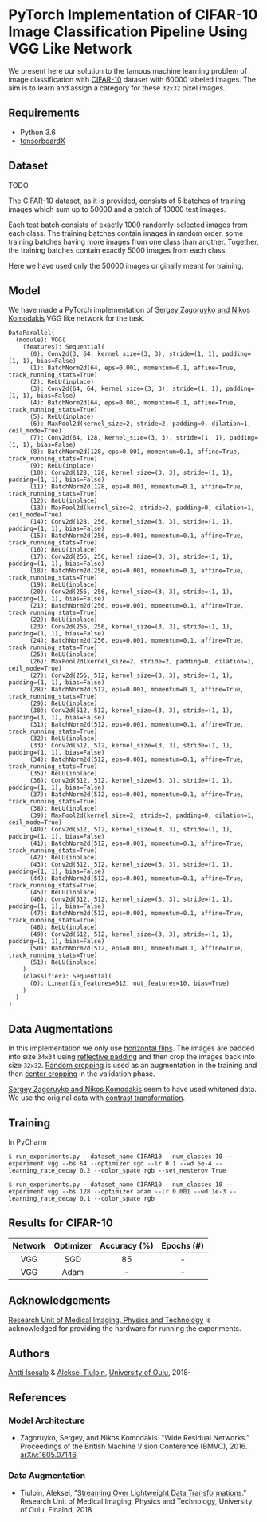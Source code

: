 # PyTorch Implementation of CIFAR-10 Image Classification Pipeline Using VGG Like Network

We present here our solution to the famous machine learning problem of image classification with [CIFAR-10](https://www.cs.toronto.edu/~kriz/cifar.html) dataset with 60000 labeled images. The aim is to learn and assign a category for these `32x32` pixel images.


## Requirements

* Python 3.6
* [tensorboardX](https://tensorboardx.readthedocs.io/en/latest/index.html)


## Dataset

TODO

The CIFAR-10 dataset, as it is provided, consists of 5 batches of training images which sum up to 50000 and a batch of 10000 test images.

Each test batch consists of exactly 1000 randomly-selected images from each class. The training batches contain images in random order, some training batches having more images from one class than another. Together, the training batches contain exactly 5000 images from each class.

Here we have used only the 50000 images originally meant for training.


## Model

We have made a PyTorch implementation of [Sergey Zagoruyko and Nikos Komodakis](https://github.com/szagoruyko/wide-residual-networks) VGG like network for the task.

```
DataParallel(
  (module): VGG(
    (features): Sequential(
      (0): Conv2d(3, 64, kernel_size=(3, 3), stride=(1, 1), padding=(1, 1), bias=False)
      (1): BatchNorm2d(64, eps=0.001, momentum=0.1, affine=True, track_running_stats=True)
      (2): ReLU(inplace)
      (3): Conv2d(64, 64, kernel_size=(3, 3), stride=(1, 1), padding=(1, 1), bias=False)
      (4): BatchNorm2d(64, eps=0.001, momentum=0.1, affine=True, track_running_stats=True)
      (5): ReLU(inplace)
      (6): MaxPool2d(kernel_size=2, stride=2, padding=0, dilation=1, ceil_mode=True)
      (7): Conv2d(64, 128, kernel_size=(3, 3), stride=(1, 1), padding=(1, 1), bias=False)
      (8): BatchNorm2d(128, eps=0.001, momentum=0.1, affine=True, track_running_stats=True)
      (9): ReLU(inplace)
      (10): Conv2d(128, 128, kernel_size=(3, 3), stride=(1, 1), padding=(1, 1), bias=False)
      (11): BatchNorm2d(128, eps=0.001, momentum=0.1, affine=True, track_running_stats=True)
      (12): ReLU(inplace)
      (13): MaxPool2d(kernel_size=2, stride=2, padding=0, dilation=1, ceil_mode=True)
      (14): Conv2d(128, 256, kernel_size=(3, 3), stride=(1, 1), padding=(1, 1), bias=False)
      (15): BatchNorm2d(256, eps=0.001, momentum=0.1, affine=True, track_running_stats=True)
      (16): ReLU(inplace)
      (17): Conv2d(256, 256, kernel_size=(3, 3), stride=(1, 1), padding=(1, 1), bias=False)
      (18): BatchNorm2d(256, eps=0.001, momentum=0.1, affine=True, track_running_stats=True)
      (19): ReLU(inplace)
      (20): Conv2d(256, 256, kernel_size=(3, 3), stride=(1, 1), padding=(1, 1), bias=False)
      (21): BatchNorm2d(256, eps=0.001, momentum=0.1, affine=True, track_running_stats=True)
      (22): ReLU(inplace)
      (23): Conv2d(256, 256, kernel_size=(3, 3), stride=(1, 1), padding=(1, 1), bias=False)
      (24): BatchNorm2d(256, eps=0.001, momentum=0.1, affine=True, track_running_stats=True)
      (25): ReLU(inplace)
      (26): MaxPool2d(kernel_size=2, stride=2, padding=0, dilation=1, ceil_mode=True)
      (27): Conv2d(256, 512, kernel_size=(3, 3), stride=(1, 1), padding=(1, 1), bias=False)
      (28): BatchNorm2d(512, eps=0.001, momentum=0.1, affine=True, track_running_stats=True)
      (29): ReLU(inplace)
      (30): Conv2d(512, 512, kernel_size=(3, 3), stride=(1, 1), padding=(1, 1), bias=False)
      (31): BatchNorm2d(512, eps=0.001, momentum=0.1, affine=True, track_running_stats=True)
      (32): ReLU(inplace)
      (33): Conv2d(512, 512, kernel_size=(3, 3), stride=(1, 1), padding=(1, 1), bias=False)
      (34): BatchNorm2d(512, eps=0.001, momentum=0.1, affine=True, track_running_stats=True)
      (35): ReLU(inplace)
      (36): Conv2d(512, 512, kernel_size=(3, 3), stride=(1, 1), padding=(1, 1), bias=False)
      (37): BatchNorm2d(512, eps=0.001, momentum=0.1, affine=True, track_running_stats=True)
      (38): ReLU(inplace)
      (39): MaxPool2d(kernel_size=2, stride=2, padding=0, dilation=1, ceil_mode=True)
      (40): Conv2d(512, 512, kernel_size=(3, 3), stride=(1, 1), padding=(1, 1), bias=False)
      (41): BatchNorm2d(512, eps=0.001, momentum=0.1, affine=True, track_running_stats=True)
      (42): ReLU(inplace)
      (43): Conv2d(512, 512, kernel_size=(3, 3), stride=(1, 1), padding=(1, 1), bias=False)
      (44): BatchNorm2d(512, eps=0.001, momentum=0.1, affine=True, track_running_stats=True)
      (45): ReLU(inplace)
      (46): Conv2d(512, 512, kernel_size=(3, 3), stride=(1, 1), padding=(1, 1), bias=False)
      (47): BatchNorm2d(512, eps=0.001, momentum=0.1, affine=True, track_running_stats=True)
      (48): ReLU(inplace)
      (49): Conv2d(512, 512, kernel_size=(3, 3), stride=(1, 1), padding=(1, 1), bias=False)
      (50): BatchNorm2d(512, eps=0.001, momentum=0.1, affine=True, track_running_stats=True)
      (51): ReLU(inplace)
    )
    (classifier): Sequential(
      (0): Linear(in_features=512, out_features=10, bias=True)
    )
  )
)
```


## Data Augmentations

In this implementation we only use [horizontal flips](https://mipt-oulu.github.io/solt/transforms.html#solt.transforms.RandomFlip). The images are padded into size `34x34` using [reflective padding](https://mipt-oulu.github.io/solt/transforms.html#solt.transforms.PadTransform) and then crop the images back into size `32x32`. [Random cropping](https://mipt-oulu.github.io/solt/transforms.html#solt.transforms.CropTransform) is used as an augmentation in the training and then [center cropping](https://mipt-oulu.github.io/solt/transforms.html#solt.transforms.CropTransform) in the validation phase.

[Sergey Zagoruyko and Nikos Komodakis](https://github.com/szagoruyko/wide-residual-networks) seem to have used whitened data. We use the original data with [contrast transformation](https://mipt-oulu.github.io/solt/transforms.html#solt.transforms.PadTransform).


## Training

In PyCharm

```
$ run_experiments.py --dataset_name CIFAR10 --num_classes 10 --experiment vgg --bs 64 --optimizer sgd --lr 0.1 --wd 5e-4 --learning_rate_decay 0.2 --color_space rgb --set_nesterov True
```

```
$ run_experiments.py --dataset_name CIFAR10 --num_classes 10 --experiment vgg --bs 128 --optimizer adam --lr 0.001 --wd 1e-3 --learning_rate_decay 0.1 --color_space rgb
```


## Results for CIFAR-10

| Network          | Optimizer    | Accuracy (%) | Epochs (#)|
|:----------------:|:------------:|:------------:|:---------:|
| VGG              | SGD          | 85           | -         |
| VGG              | Adam         | -            | -         |


## Acknowledgements

[Research Unit of Medical Imaging, Physics and Technology](http://www.mipt-oulu.fi/) is acknowledged for providing the hardware for running the experiments.


## Authors

[Antti Isosalo](https://github.com/aisosalo/) & [Aleksei Tiulpin](https://github.com/lext), [University of Oulu](https://www.oulu.fi/university/), 2018-


## References

### Model Architecture

* Zagoruyko, Sergey, and Nikos Komodakis. "Wide Residual Networks." Proceedings of the British Machine Vision Conference (BMVC), 2016. [arXiv:1605.07146](https://arxiv.org/abs/1605.07146),

### Data Augmentation

* Tiulpin, Aleksei, "[Streaming Over Lightweight Data Transformations](https://mipt-oulu.github.io/solt/)." Research Unit of Medical Imaging, Physics and Technology, University of Oulu, Finalnd, 2018.
